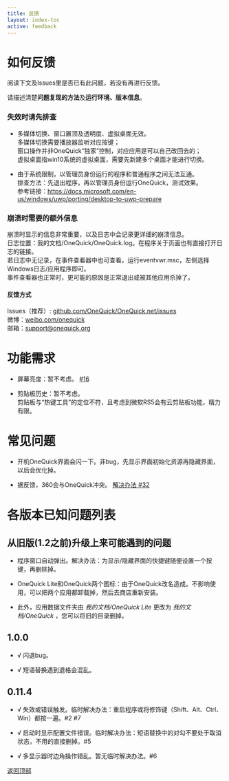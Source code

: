 ```yaml
---
title: 反馈
layout: index-toc
active: feedback
---
```


# 如何反馈

阅读下文及Issues里是否已有此问题，若没有再进行反馈。

请描述清楚**问题复现的方法**及**运行环境、版本信息**。

### 失效时请先排查

- 多媒体切换、窗口置顶及透明度、虚拟桌面无效。  
多媒体切换需要播放器监听对应按键；  
窗口操作并非OneQuick“独家”控制，对应应用是可以自己改回去的；  
虚拟桌面指win10系统的虚拟桌面，需要先新建多个桌面才能进行切换。

- 由于系统限制，以管理员身份运行的程序和普通程序之间无法互通。  
排查方法：先退出程序，再以管理员身份运行OneQuick，测试效果。  
参考链接：https://docs.microsoft.com/en-us/windows/uwp/porting/desktop-to-uwp-prepare

### 崩溃时需要的额外信息

崩溃时显示的信息非常重要，以及日志中会记录更详细的崩溃信息。  
日志位置：我的文档/OneQuick/OneQuick.log。在程序关于页面也有直接打开日志的链接。  
若日志中无记录，在事件查看器中也可查看。运行eventvwr.msc，左侧选择Windows日志/应用程序即可。  
事件查看器也正常时，更可能的原因是正常退出或被其他应用杀掉了。  

#### 反馈方式

Issues（推荐）: [github.com/OneQuick/OneQuick.net/issues](https://github.com/OneQuick/OneQuick.net/issues)  
微博：[weibo.com/onequick](https://weibo.com/onequick)  
邮箱：[support@onequick.org](mailto:support@onequick.org)  


# 功能需求

- 屏幕亮度：暂不考虑。 [#16](https://github.com/OneQuick/OneQuick.net/issues/16)

- 剪贴板历史：暂不考虑。  
剪贴板与“热键工具”的定位不符，且考虑到微软RS5会有云剪贴板功能，精力有限。


# 常见问题

- 开机OneQuick界面会闪一下。非bug，先显示界面初始化资源再隐藏界面，以后会优化掉。

- 据反馈，360会与OneQuick冲突。 [解决办法 #32](https://github.com/OneQuick/OneQuick.net/issues/32)


# 各版本已知问题列表

<h2 data-toc-text="从1.2前升级而来">从旧版(1.2之前)升级上来可能遇到的问题</h2>

- 程序窗口自动弹出。解决办法：为显示/隐藏界面的快捷键随便设置一个按键，再删除掉。

- OneQuick Lite和OneQuick两个图标：由于OneQuick改名造成。不影响使用，可以把两个应用都卸载掉，然后去商店重新安装。

- 此外，应用数据文件夹由 *我的文档/OneQuick Lite* 更改为 *我的文档/OneQuick* ，您可以将旧的目录删掉。

## 1.0.0

 - √ 闪退bug。

 - √ 短语替换遇到退格会混乱。


## 0.11.4

- √ 失效或错误触发。临时解决办法：重启程序或将修饰键（Shift、Alt、Ctrl、Win）都按一遍。#2 #7

- √ 启动时显示配置文件错误。临时解决办法：短语替换中的对勾不要处于取消状态，不用的直接删掉。#5

- √ 多显示器时边角操作错乱。暂无临时解决办法。#6

[返回顶部](#top)

<div style="height: 10px;"></div>
